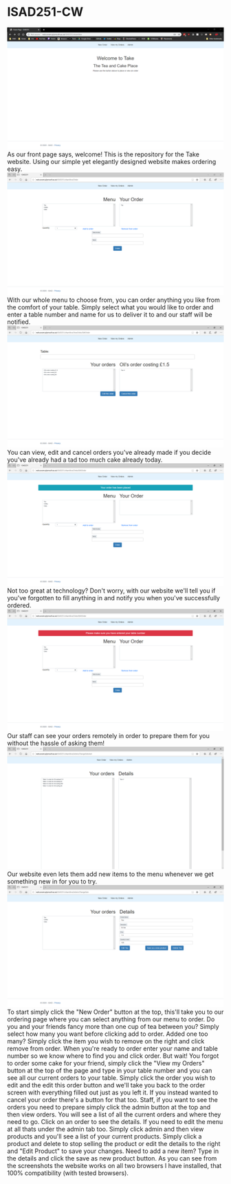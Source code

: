 # ISAD251-CW

![Home Screen](/screenshots/home.png)
As our front page says, welcome! This is the repository for the Take website.
Using our simple yet elegantly designed website makes ordering easy.
![Order Screen](/screenshots/order.png)
With our whole menu to choose from, you can order anything you like from the comfort of your table. Simply select what you would like to order and enter a table number and name for us to deliver it to and our staff will be notified.
![View Screen](/screenshots/View.png)
You can view, edit and cancel orders you've already made if you decide you've already had a tad too much cake already today.
![Order Screen Success](/screenshots/orderSuccess.png)
Not too great at technology? Don't worry, with our website we'll tell you if you've forgotten to fill anything in and notify you when you've successfully ordered.
![Order Screen Error](/screenshots/orderError.png)
Our staff can see your orders remotely in order to prepare them for you without the hassle of asking them!
![Admin Order Screen](/screenshots/adminOrders.png)
Our website even lets them add new items to the menu whenever we get something new in for you to try.
![Admin Products Screen](/screenshots/adminProducts.png)
To start simply click the "New Order" button at the top, this'll take you to our ordering page where you can select anything from our menu to order. Do you and your friends fancy more than one cup of tea between you? Simply select how many you want before clicking add to order. Added one too many? Simply click the item you wish to remove on the right and click remove from order. When you're ready to order enter your name and table number so we know where to find you and click order.
But wait! You forgot to order some cake for your friend, simply click the "View my Orders" button at the top of the page and type in your table number and you can see all our current orders to your table. Simply click the order you wish to edit and the edit this order button and we'll take you back to the order screen with everything filled out just as you left it. If you instead wanted to cancel your order there's a button for that too.
Staff, if you want to see the orders you need to prepare simply click the admin button at the top and then view orders. You will see a list of all the current orders and where they need to go. Click on an order to see the details.
If you need to edit the menu at all thats under the admin tab too. Simply click admin and then view products and you'll see a list of your current products. Simply click a product and delete to stop selling the product or edit the details to the right and "Edit Product" to save your changes. Need to add a new item? Type in the details and click the save as new product button.
As you can see from the screenshots the website works on all two browsers I have installed, that 100% compatibility (with tested browsers).
